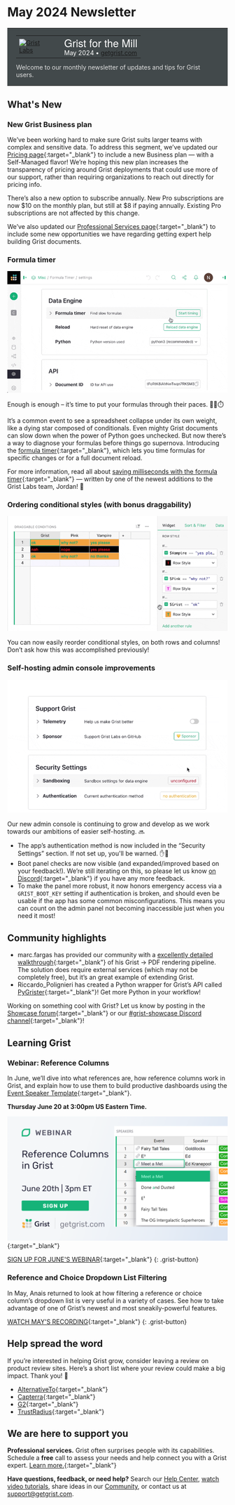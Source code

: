 # May 2024 Newsletter

<style>
  /* restore some poorly overridden defaults */
  .newsletter-header .table {
    background-color: initial;
    border: initial;
  }
  .newsletter-header .table > tbody > tr > td {
    padding: initial;
    border: initial;
    vertical-align: initial;
  }
  .newsletter-header img.header-img {
    padding: initial;
    max-width: initial;
    display: initial;
    padding: initial;
    line-height: initial;
    background-color: initial;
    border: initial;
    border-radius: initial;
    margin: initial;
  }

  /* copy newsletter styles, with a prefix for sufficient specificity */
  .newsletter-header .header {
    border: none;
    padding: 0;
    margin: 0;
  }
  .newsletter-header table > tbody > tr > td.header-image {
    width: 80px;
    padding-right: 16px;
  }
  .newsletter-header table > tbody > tr > td.header-text {
    background-color: #42494B;
    padding: 16px 20px;
  }
  .newsletter-header table.header-top {
    border: none;
    padding: 0;
    margin: 0;
    width: 100%;
  }
  .header-title {
    font-family: Helvetica Neue, Helvetica, Arial, sans-serif;
    font-size: 24px;
    line-height: 28px;
    color: #FFFFFF;
  }
  .header-month {
    color: #FFFFFF;
  }
  .header-welcome {
    margin-top: 12px;
    color: #FFFFFF;
  }
  .newsletter-summary {
    background-color: #e3fff5;
    margin: 0;
    padding: 10px;
  }
  .newsletter-summary-header {
    text-align: center;
    padding-bottom: 10px;
    border-bottom: 1px solid lightgrey;
  }
  .newsletter-summary ul {
    padding-left: 20px;
  }
  .newsletter-summary li {
    margin-bottom: 10px;
  }
  .newsletter-summary li p {
    margin: 0px
  }
</style>
<div class="newsletter-header">
<table class="header" cellpadding="0" cellspacing="0" border="0"><tr>
  <td class="header-text">
    <table class="header-top"><tr>
      <td class="header-image">
        <a href="https://www.getgrist.com">
          <img class="header-img" src="/images/newsletters/grist-labs.png" width="80" height="80" alt="Grist Labs" border="0">
        </a>
      </td>
      <td class="header-top-text">
        <div class="header-title">Grist for the Mill</div>
        <div class="header-month">May 2024
          &#8226; <a href="https://www.getgrist.com/">getgrist.com</a></div>
      </td>
    </tr></table>
    <div class="header-welcome" style="color: #e0e0e0;">
      Welcome to our monthly newsletter of updates and tips for Grist users.
    </div>
  </td>
</tr></table>
</div>

## What's New

### New Grist Business plan

We’ve been working hard to make sure Grist suits larger teams with complex and sensitive data. To address this segment, we’ve updated our [Pricing page](https://www.getgrist.com/pricing/){:target="\_blank"} to include a new Business plan — with a Self-Managed flavor! We’re hoping this new plan increases the transparency of pricing around Grist deployments that could use more of our support, rather than requiring organizations to reach out directly for pricing info.

There’s also a new option to subscribe annually. New Pro subscriptions are now $10 on the monthly plan, but still at $8 if paying annually. Existing Pro subscriptions are not affected by this change.

We’ve also updated our [Professional Services page](https://www.getgrist.com/professional-services/){:target="\_blank"} to include some new opportunities we have regarding getting expert help building Grist documents.

### Formula timer

![Grist formula timer](../images/newsletters/2024-05/formula-timer.gif)

Enough is enough – it’s time to put your formulas through their paces. 🏃‍♀️⏱️

It’s a common event to see a spreadsheet collapse under its own weight, like a dying star composed of conditionals. Even mighty Grist documents can slow down when the power of Python goes unchecked. But now there’s a way to diagnose your formulas before things go supernova. Introducing the [formula timer](https://support.getgrist.com/formula-timer/){:target="\_blank"}, which lets you time formulas for specific changes or for a full document reload.

For more information, read all about [saving milliseconds with the formula timer](https://www.getgrist.com/blog/optimizing-formulas-with-grists-new-formula-timer/){:target="\_blank"} — written by one of the newest additions to the Grist Labs team, Jordan! 👋

### Ordering conditional styles (with bonus draggability)

![Draggable conditions](../images/newsletters/2024-05/draggable-conditions.gif)

You can now easily reorder conditional styles, on both rows and columns! Don’t ask how this was accomplished previously!

### Self-hosting admin console improvements

![Self-hosters admin console improvements](../images/newsletters/2024-05/admin-console.gif)

Our new admin console is continuing to grow and develop as we work towards our ambitions of easier self-hosting. 🔜

* The app’s authentication method is now included in the “Security Settings” section. If not set up, you'll be warned. ✋🤨
* Boot panel checks are now visible (and expanded/improved based on your feedback!). We’re still iterating on this, so please let us know [on Discord](https://discord.com/invite/MYKpYQ3fbP){:target="\_blank"} if you have any more feedback.
* To make the panel more robust, it now honors emergency access via a `GRIST_BOOT_KEY` setting if authentication is broken, and should even be usable if the app has some common misconfigurations. This means you can count on the admin panel not becoming inaccessible just when you need it most!

## Community highlights

* marc.fargas has provided our community with a [excellently detailed walkthrough](https://community.getgrist.com/t/pdf-rendering-with-apitemplate-io-pipedream/4984){:target="\_blank"} of his Grist → PDF rendering pipeline. The solution does require external services (which may not be completely free), but it’s an great example of extending Grist.
* Riccardo_Polignieri has created a Python wrapper for Grist’s API called [PyGrister](https://community.getgrist.com/t/pygrister-a-python-client-for-the-grist-api/5015){:target="\_blank"}! Get more Python in your workflow!

Working on something cool with Grist? Let us know by posting in the [Showcase forum](https://community.getgrist.com/c/showcase/8){:target="\_blank"} or our [#grist-showcase Discord channel](https://discord.gg/MYKpYQ3fbP){:target="\_blank"}!

## Learning Grist

### Webinar: Reference Columns

In June, we’ll dive into what references are, how reference columns work in Grist, and explain how to use them to build productive dashboards using the [Event Speaker Template](https://templates.getgrist.com/iCJe3aXg7Ha4/Event-Speakers){:target="\_blank"}.

**Thursday June 20 at 3:00pm US Eastern Time.**

[![Reference Columns webinar](../images/newsletters/2024-05/06.20.24%20OG%20Image.png)](https://www.getgrist.com/webinars/reference-columns/?utm_source=support-newsletter&utm_medium=internal&utm_campaign=build-webinar&utm_term=june-2024){:target="\_blank"}

[SIGN UP FOR JUNE'S WEBINAR](https://www.getgrist.com/webinars/reference-columns/?utm_source=support-newsletter&utm_medium=internal&utm_campaign=build-webinar&utm_term=june-2024){:target="\_blank"}
{: .grist-button}

### Reference and Choice Dropdown List Filtering

In May, Anais returned to look at how filtering a reference or choice column’s dropdown list is very useful in a variety of cases. See how to take advantage of one of Grist’s newest and most sneakily-powerful features.

[WATCH MAY'S RECORDING](https://www.getgrist.com/webinars/reference-filtering-grist-webinar/){:target="\_blank"}
{: .grist-button}

## Help spread the word
If you’re interested in helping Grist grow, consider leaving a review on product review sites. Here’s a short list where your review could make a big impact. Thank you! 🙏

* [AlternativeTo](https://alternativeto.net/software/grist/about/){:target="\_blank"}
* [Capterra](https://www.capterra.com/p/232821/Grist/){:target="\_blank"}
* [G2](https://www.g2.com/products/grist){:target="\_blank"}
* [TrustRadius](https://www.trustradius.com/products/grist/){:target="\_blank"}

## We are here to support you

**Professional services.** Grist often surprises people with its capabilities. Schedule a **free** call to assess your needs and help connect you with a Grist expert. [Learn more.](https://www.getgrist.com/professional-services/){:target="\_blank"}

**Have questions, feedback, or need help?** Search our [Help Center](../index.md), [watch video
tutorials](https://www.youtube.com/channel/UCx0ioQrrC-bIrkmZ7ZULr0g/playlists), share ideas in our
[Community](https://community.getgrist.com), or contact us at <support@getgrist.com>.